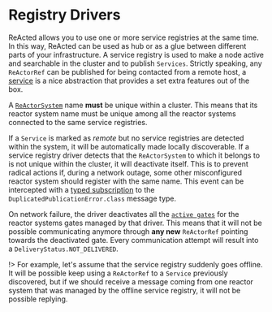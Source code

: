 # Registry Drivers

ReActed allows you to use one or more service registries at the same time. 
In this way, ReActed can be used as hub or as a glue between different parts of your infrastructure. 
A service registry is used to make a node active and searchable in the cluster and to publish `Services`. 
Strictly speaking, any `ReActorRef` can be published for being contacted from a remote host,
a [service](/services.md) is a nice abstraction that provides a set extra features out of the box.

A [`ReActorSystem`](/reactor_system.md) name **must** be unique within a cluster. This means that its reactor system name
must be unique among all the reactor systems connected to the same service registries.

If a `Service` is marked as *remote* but no service registries are detected within the system, it will be automatically
made locally discoverable. If a service registry driver detects that the `ReActorSystem` to which it belongs to is not unique
within the cluster, it will deactivate itself. This is to prevent radical actions if, during a network outage, some other
misconfigured reactor system should register with the same name. This event can be intercepted with a [typed subscription](/subscriptions.md)
to the `DuplicatedPublicationError.class` message type.

On network failure, the driver deactivates all the [`active gates`](/channel_drivers/README.md) for the reactor systems gates managed by that driver.
This means that it will not be possible communicating anymore through **any new** `ReActorRef` pointing towards the deactivated gate. Every communication
attempt will result into a `DeliveryStatus.NOT_DELIVERED`.

!> For example, let's assume that the service registry suddenly goes offline. It will be possible keep using a `ReActorRef` to
a `Service` previously discovered, but if we should receive a message coming from one reactor system that was managed by the
offline service registry, it will not be possible replying.  




